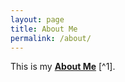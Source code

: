 ```yaml
---
layout: page
title: About Me
permalink: /about/
---
```


This is my **[About Me](https://nicolasmosqueda.github.io/APCSP/markdown/2022/08/21/Nico-First-Post.html)** [^1].



